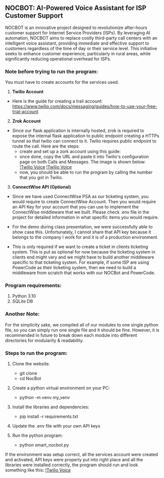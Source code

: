 ## NOCBOT: AI-Powered Voice Assistant for ISP Customer Support
NOCBOT is an innovative project designed to revolutionize after-hours customer support for Internet Service Providers (ISPs). By leveraging AI automation, NOCBOT aims to replace costly third-party call centers with an intelligent voice assistant, providing immediate and effective support to customers regardless of the time of day or their service level. This initiative seeks to enhance customer experience, particularly in rural areas, while significantly reducing operational overhead for ISPs.

### Note before trying to run the program:
You must have to create accounts for the services used.
1. **Twilio Account**
- Here is the guide for creating a trail account: https://www.twilio.com/docs/messaging/guides/how-to-use-your-free-trial-account

2. **Zrok Account**
- Since our flask application is internally hosted, zrok is required to expose the internal flask application to public endpoint creating a HTTPs tunnel so that twilio can connect to it. Twilio requires public endpoint to route the call. Here are the steps:
    - create and set up a zork account using this guide:
    - once done, copy the URL and paste it into Twilio's configuration page on both Calls and Messages. The image is shown below:
    [!Twilio Voice](images/voice_service.png)
    [!Twilio Voice](images/messaging_service.png)
    - now, you should be able to run the program by calling the number that you got in Twilio. 

3. **ConnectWise API (Optional)**
- Since we have used ConnectWise PSA as our ticketing system, you would require to create ConnectWise Account. Then you would require an API Key for your account that you can use to implement the ConnectWise middleware that we built. Please check .env file in the project for detailed information in what specific items you would require.

- For the demo during class presentation, we were successfully able to show case this. Unfortunately, I cannot share that API key because it belongs to the company I work for and it is of a production environment. 

- This is only required if we want to create a ticket in clients ticketing system. This is put as optional for now because the ticketing system in clients end might vary and we might have to build another middleware specific to that ticketing system. For example, if some ISP are using PowerCode as their ticketing system, then we need to build a middleware from scratch that works with our NOCBot and PowerCode.

### Program requirements:
1. Python 3.10
2. SQLite DB


### Another Note:
For the simplicity sake, we compiled all of our modules to one single python file, so you can simply run one single file and it should be fine. However, it is recommended in future to break down each module into different directories for modularity & readability.

### Steps to run the program:
1. Clone the website.
    - git clone 
    - cd NocBot

2. Create a python virtual environment on your PC:
    - python -m venv my_venv

3. Install the libraries and dependencies:
    - pip install -r requirements.txt

4. Update the .env file with your own API keys

5. Run the python program:
    - python smart_nocbot.py


If the environment was setup correct, all the services account were created and activated, API keys were properly put into right place and all the libraries were installed correctly, the program should run and look something like this:
[!Twilio Voice](images/program_execution.png)
